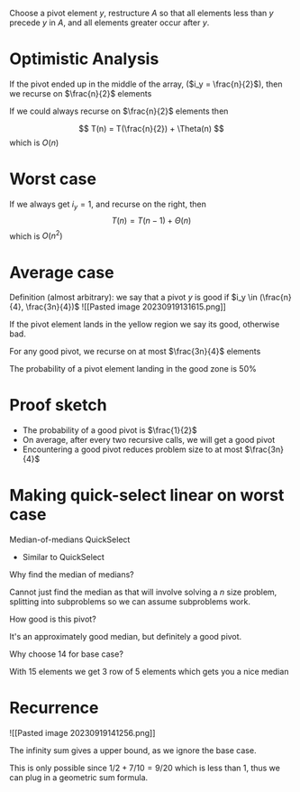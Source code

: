 
Choose a pivot element $y$, restructure $A$ so that all elements less than $y$ precede $y$ in $A$, and all elements greater occur after $y$.

# Optimistic Analysis

If the pivot ended up in the middle of the array, ($i_y = \frac{n}{2}$), then we recurse on $\frac{n}{2}$ elements

If we could always recurse on $\frac{n}{2}$ elements then

$$
T(n) = T(\frac{n}{2}) + \Theta(n)
$$
which is $O(n)$
# Worst case

If we always get $i_y=1$, and recurse on the right, then
$$
T(n) = T(n-1) + \Theta(n)
$$
which is  $O(n^2)$

# Average case

Definition (almost arbitrary): we say that a pivot $y$ is good if $i_y  \in (\frac{n}{4}, \frac{3n}{4})$
![[Pasted image 20230919131615.png]]

If the pivot element lands in the yellow region we say its good, otherwise bad.

For any good pivot, we recurse on at most $\frac{3n}{4}$ elements

The probability of a pivot element landing in the good zone is 50%

# Proof sketch

- The probability of a good pivot is $\frac{1}{2}$
- On average, after every two recursive calls, we will get a good pivot
- Encountering a good pivot reduces problem size to at most $\frac{3n}{4}$

# Making quick-select linear on worst case 

Median-of-medians QuickSelect

- Similar to QuickSelect

Why find the median of medians?

Cannot just find the median as that will involve solving a $n$ size problem, splitting into subproblems so we can assume subproblems work.

How good is this pivot?

It's an approximately good median, but definitely a good pivot.

Why choose 14 for base case?

With 15 elements we get 3 row of 5 elements which gets you a nice median





# Recurrence

![[Pasted image 20230919141256.png]]

The infinity sum gives a upper bound, as we ignore the base case.

This is only possible since $1/2 + 7/10 = 9/20$ which is less than 1, thus we can plug in a geometric sum formula.

